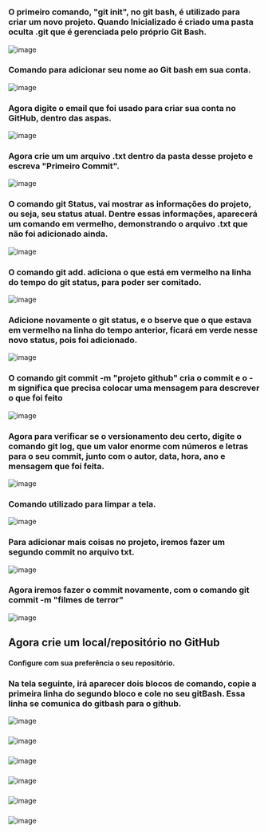 <h1></h1>

<h3>O primeiro comando, "git init", no git bash, é utilizado para criar um novo projeto. Quando Inicializado é criado uma pasta oculta .git que é gerenciada pelo próprio Git Bash.</h3>

![image](https://github.com/JBrandino/Atividade-Git/assets/163308110/7cb670f9-2b79-459b-89f1-c7ff10b83f89)

<h3>Comando para adicionar seu nome ao Git bash em sua conta.</h3>

![image](https://github.com/JBrandino/Atividade-Git/assets/163308110/9ef93c2f-ea95-4eba-9e4d-e5cedc500065)

<h3>Agora digite o email que foi usado para criar sua conta no GitHub, dentro das aspas.</h3>

![image](https://github.com/JBrandino/Atividade-Git/assets/163308110/0afe65f0-fc71-4c7c-85c4-7597591b9788)

<h3>Agora crie um um arquivo .txt dentro da pasta desse projeto e escreva "Primeiro Commit".</h3>

![image](https://github.com/JBrandino/Atividade-Git/assets/163308110/46159310-3230-4d89-b75d-1d0fa6d8758d)

<h3>O comando git Status, vai mostrar as informações do projeto, ou seja, seu status atual. Dentre essas informações, aparecerá um comando em vermelho, demonstrando o arquivo .txt que não foi adicionado ainda.</h3>

![image](https://github.com/JBrandino/Atividade-Git/assets/163308110/787e1607-5237-490e-b76f-4488b98b79cf)

<h3>O comando git add. adiciona o que está em vermelho na linha do tempo do git status, para poder ser comitado.</h3>

![image](https://github.com/JBrandino/Atividade-Git/assets/163308110/a61ea8bf-3a76-4ed4-8cb1-57b0600bab43)

<h3>Adicione novamente o git status, e o bserve que o que estava em vermelho na linha do tempo anterior, ficará em verde nesse novo status, pois foi adicionado.</h3>

![image](https://github.com/JBrandino/Atividade-Git/assets/163308110/787e1607-5237-490e-b76f-4488b98b79cf)

<h3>O comando git commit -m "projeto github" cria o commit e o -m significa que precisa colocar uma mensagem para descrever o que foi feito</h3>

![image](https://github.com/JBrandino/Atividade-Git/assets/163308110/8e53f4de-f28d-4b6a-98d6-b463e5ed6baa)

<h3> Agora para verificar se o versionamento deu certo, digite o comando git log, que um valor enorme com números e letras para o seu commit, junto com o autor, data, hora, ano e mensagem que foi feita.</h3>

![image](https://github.com/JBrandino/Atividade-Git/assets/163308110/795daf86-07a8-46f3-b2f6-f02fea5792fb)

<h3>Comando utilizado para limpar a tela.</h3>

![image](https://github.com/JBrandino/Atividade-Git/assets/163308110/5aae440b-710c-496e-b96b-f28062c22ad1)

<h3>Para adicionar mais coisas no projeto, iremos fazer um segundo commit no arquivo txt.</h3>

![image](https://github.com/JBrandino/Atividade-Git/assets/163308110/f5b2d153-54f3-4abf-9d3c-22979e3c140e)

<h3>Agora iremos fazer o commit novamente, com o comando git commit -m "filmes de terror"</h3>

![image](https://github.com/JBrandino/Atividade-Git/assets/163308110/0f2f9009-3a46-46fb-84cf-a913a82a66cc)

<h2>Agora crie um local/repositório no GitHub</h2>
<h4>Configure com sua preferência o seu repositório.</h4>
<h3>Na tela seguinte, irá aparecer dois blocos de comando, copie a primeira linha do segundo bloco e cole no seu gitBash. Essa linha se comunica do gitbash para o github.</h3>

![image](https://github.com/JBrandino/Atividade-Git/assets/163308110/3f2b1232-b2ac-4bc0-9e5d-99e4420489d5)

<h3></h3>

![image](https://github.com/JBrandino/Atividade-Git/assets/163308110/77f7025b-0e7a-445c-9a04-e4b062f919dd)

<h3></h3>

![image](https://github.com/JBrandino/Atividade-Git/assets/163308110/b2e45866-c61b-4181-9971-2f01c631cd5f)

<h3></h3>

![image](https://github.com/JBrandino/Atividade-Git/assets/163308110/b27797c0-5d9c-4edd-b2d6-d74daa2e5986)

<h3></h3>

![image](https://github.com/JBrandino/Atividade-Git/assets/163308110/6dcd6ade-a5b0-4858-ae4f-fd2ced4e6147)

<h3></h3>

![image](https://github.com/JBrandino/Atividade-Git/assets/163308110/f1081c23-a5ac-4ffc-83dd-e43b30364946)



